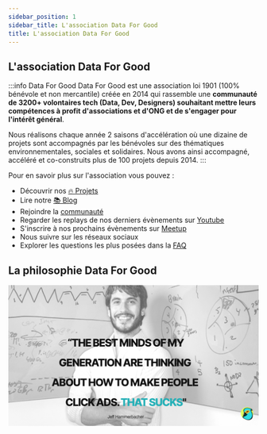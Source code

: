 ```yaml
---
sidebar_position: 1
sidebar_title: L'association Data For Good
title: L'association Data For Good
---
```


## L'association Data For Good

:::info Data For Good
Data For Good est une association loi 1901 (100% bénévole et non mercantile) créée en 2014 qui rassemble une **communauté de 3200+ volontaires tech (Data, Dev, Designers) souhaitant mettre leurs compétences à profit d'associations et d'ONG et de s'engager pour l'intérêt général**.

Nous réalisons chaque année 2 saisons d'accélération où une dizaine de projets sont accompagnés par les bénévoles sur des thématiques environnementales, sociales et solidaires. Nous avons ainsi accompagné, accéléré et co-construits plus de 100 projets depuis 2014.
:::

Pour en savoir plus sur l'association vous pouvez : 
- Découvrir nos [🔥 Projets](/projects)
- Lire notre [📚 Blog](/blog)
- Rejoindre la [communauté](/join)
- Regarder les replays de nos derniers évènements sur [Youtube](https://www.youtube.com/channel/UCA_utdbmVhAOFujulWlaaCQ)
- S'inscrire à nos prochains évènements sur [Meetup](https://www.meetup.com/fr-FR/Data-for-Good-FR/)
- Nous suivre sur les réseaux sociaux
- Explorer les questions les plus posées dans la [FAQ](https://dataforgood.slite.com/p/channel/F9UR6bhuYCPAtvfLDje8Zc/notes/p8MSVDq6k)


## La philosophie Data For Good
![](./img/clicks.png)

